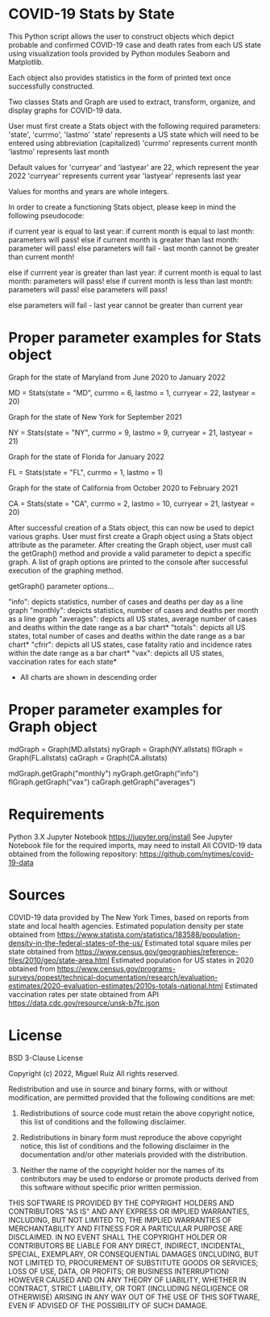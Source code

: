 # COVID-19 Stats by State

This Python script allows the user to construct objects which depict probable and confirmed COVID-19 case and death rates from each US state using visualization tools provided by Python modules Seaborn and Matplotlib.

Each object also provides statistics in the form of printed text once successfully constructed.

Two classes Stats and Graph are used to extract, transform, organize, and display graphs for COVID-19 data.

User must first create a Stats object with the following required parameters: 'state', 'currmo', 'lastmo' 
'state' represents a US state which will need to be entered using abbreviation (capitalized)
'currmo' represents current month
'lastmo' represents last month

Default values for 'curryear' and 'lastyear' are 22, which represent the year 2022
'curryear' represents current year
'lastyear' represents last year

Values for months and years are whole integers.

In order to create a functioning Stats object, please keep in mind the following pseudocode:

if current year is equal to last year:
  if current month is equal to last month:
    parameters will pass!
  else if current month is greater than last month:
    parameter will pass!
  else
    parameters will fail - last month cannot be greater than current month!

else if currrent year is greater than last year:
  if current month is equal to last month:
    parameters will pass!
  else if current month is less than last month:
    parameters will pass!
  else
    parameters will pass!

else
  parameters will fail - last year cannot be greater than current year

# Proper parameter examples for Stats object

Graph for the state of Maryland from June 2020 to January 2022

MD = Stats(state = "MD", currmo = 6, lastmo = 1, curryear = 22, lastyear = 20)

Graph for the state of New York for September 2021

NY = Stats(state = "NY", currmo = 9, lastmo = 9, curryear = 21, lastyear = 21)

Graph for the state of Florida for January 2022

FL = Stats(state = "FL", currmo = 1, lastmo = 1)

Graph for the state of California from October 2020 to February 2021

CA = Stats(state = "CA", currmo = 2, lastmo = 10, curryear = 21, lastyear = 20)

After successful creation of a Stats object, this can now be used to depict various graphs.  User must first create a Graph object using a Stats object attribute as the parameter.
After creating the Graph object, user must call the getGraph() method and provide a valid parameter to depict a specific graph.  A list of graph options are printed to the console after successful execution of the graphing method.  

getGraph() parameter options...

"info":  depicts statistics, number of cases and deaths per day as a line graph
"monthly":  depicts statistics, number of cases and deaths per month as a line graph
"averages":  depicts all US states, average number of cases and deaths within the date range as a bar chart*
"totals":  depicts all US states, total number of cases and deaths within the date range as a bar chart*
"cfrir":  depicts all US states, case fatality ratio and incidence rates within the date range as a bar chart*
"vax":  depicts all US states, vaccination rates for each state*

* All charts are shown in descending order

# Proper parameter examples for Graph object

mdGraph = Graph(MD.allstats)
nyGraph = Graph(NY.allstats)
flGraph = Graph(FL.allstats)
caGraph = Graph(CA.allstats)

mdGraph.getGraph("monthly")
nyGraph.getGraph("info")
flGraph.getGraph("vax")
caGraph.getGraph("averages")

# Requirements

Python 3.X
Jupyter Notebook
https://jupyter.org/install
See Jupyter Notebook file for the required imports, may need to install
All COVID-19 data obtained from the following repository: https://github.com/nytimes/covid-19-data

# Sources

COVID-19 data provided by The New York Times, based on reports from state and local health agencies.
Estimated population density per state obtained from https://www.statista.com/statistics/183588/population-density-in-the-federal-states-of-the-us/
Estimated total square miles per state obtained from https://www.census.gov/geographies/reference-files/2010/geo/state-area.html
Estimated population for US states in 2020 obtained from https://www.census.gov/programs-surveys/popest/technical-documentation/research/evaluation-estimates/2020-evaluation-estimates/2010s-totals-national.html
Estimated vaccination rates per state obtained from API https://data.cdc.gov/resource/unsk-b7fc.json

# License

BSD 3-Clause License

Copyright (c) 2022, Miguel Ruiz
All rights reserved.

Redistribution and use in source and binary forms, with or without
modification, are permitted provided that the following conditions are met:

1. Redistributions of source code must retain the above copyright notice, this
   list of conditions and the following disclaimer.

2. Redistributions in binary form must reproduce the above copyright notice,
   this list of conditions and the following disclaimer in the documentation
   and/or other materials provided with the distribution.

3. Neither the name of the copyright holder nor the names of its
   contributors may be used to endorse or promote products derived from
   this software without specific prior written permission.

THIS SOFTWARE IS PROVIDED BY THE COPYRIGHT HOLDERS AND CONTRIBUTORS "AS IS"
AND ANY EXPRESS OR IMPLIED WARRANTIES, INCLUDING, BUT NOT LIMITED TO, THE
IMPLIED WARRANTIES OF MERCHANTABILITY AND FITNESS FOR A PARTICULAR PURPOSE ARE
DISCLAIMED. IN NO EVENT SHALL THE COPYRIGHT HOLDER OR CONTRIBUTORS BE LIABLE
FOR ANY DIRECT, INDIRECT, INCIDENTAL, SPECIAL, EXEMPLARY, OR CONSEQUENTIAL
DAMAGES (INCLUDING, BUT NOT LIMITED TO, PROCUREMENT OF SUBSTITUTE GOODS OR
SERVICES; LOSS OF USE, DATA, OR PROFITS; OR BUSINESS INTERRUPTION) HOWEVER
CAUSED AND ON ANY THEORY OF LIABILITY, WHETHER IN CONTRACT, STRICT LIABILITY,
OR TORT (INCLUDING NEGLIGENCE OR OTHERWISE) ARISING IN ANY WAY OUT OF THE USE
OF THIS SOFTWARE, EVEN IF ADVISED OF THE POSSIBILITY OF SUCH DAMAGE.
